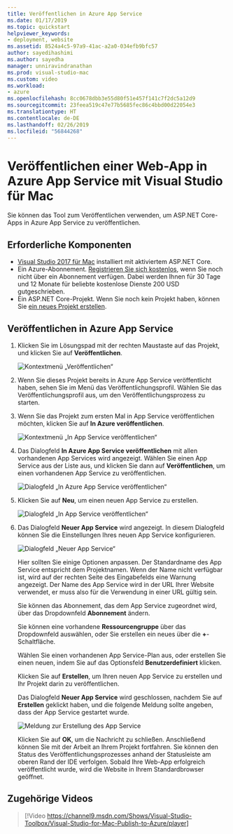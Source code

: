 ```yaml
---
title: Veröffentlichen in Azure App Service
ms.date: 01/17/2019
ms.topic: quickstart
helpviewer_keywords:
- deployment, website
ms.assetid: 8524a4c5-97a9-41ac-a2a0-034efb9bfc57
author: sayedihashimi
ms.author: sayedha
manager: unniravindranathan
ms.prod: visual-studio-mac
ms.custom: video
ms.workload:
- azure
ms.openlocfilehash: 8cc0678dbb3e55d80f51e457f141c7f2dc5a12d9
ms.sourcegitcommit: 23feea519c47e77b5685fec86c4bbd00d22054e3
ms.translationtype: HT
ms.contentlocale: de-DE
ms.lasthandoff: 02/26/2019
ms.locfileid: "56844268"
---
```

# <a name="publish-a-web-app-to-azure-app-service-using-visual-studio-for-mac"></a>Veröffentlichen einer Web-App in Azure App Service mit Visual Studio für Mac

Sie können das Tool zum Veröffentlichen verwenden, um ASP.NET Core-Apps in Azure App Service zu veröffentlichen.

## <a name="prerequisites"></a>Erforderliche Komponenten

 - [Visual Studio 2017 für Mac](https://visualstudio.microsoft.com/downloads/?utm_medium=microsoft&utm_source=docs.microsoft.com&utm_campaign=inline+link&utm_content=download+vs4mac2017) installiert mit aktiviertem ASP.NET Core.
 - Ein Azure-Abonnement. [Registrieren Sie sich kostenlos](https://azure.microsoft.com/free/dotnet/), wenn Sie noch nicht über ein Abonnement verfügen. Dabei werden Ihnen für 30 Tage und 12 Monate für beliebte kostenlose Dienste 200 USD gutgeschrieben.
 - Ein ASP.NET Core-Projekt. Wenn Sie noch kein Projekt haben, können Sie [ein neues Projekt erstellen](https://docs.microsoft.com/visualstudio/mac/create-new-projects?view=vsmac-2017).

## <a name="publish-to-azure-app-service"></a>Veröffentlichen in Azure App Service

 1. Klicken Sie im Lösungspad mit der rechten Maustaste auf das Projekt, und klicken Sie auf **Veröffentlichen**.

    ![Kontextmenü „Veröffentlichen“](media/publish-context-menu.png)

 2. Wenn Sie dieses Projekt bereits in Azure App Service veröffentlicht haben, sehen Sie im Menü das Veröffentlichungsprofil. Wählen Sie das Veröffentlichungsprofil aus, um den Veröffentlichungsprozess zu starten.

 3. Wenn Sie das Projekt zum ersten Mal in App Service veröffentlichen möchten, klicken Sie auf **In Azure veröffentlichen**.

    ![Kontextmenü „In App Service veröffentlichen“](media/publish-to-azure-context-menu.png)

 4. Das Dialogfeld **In Azure App Service veröffentlichen** mit allen vorhandenen App Services wird angezeigt. Wählen Sie einen App Service aus der Liste aus, und klicken Sie dann auf **Veröffentlichen**, um einen vorhandenen App Service zu veröffentlichen.

    ![Dialogfeld „In Azure App Service veröffentlichen“](media/publish-to-app-service-dialog.png)

 5. Klicken Sie auf **Neu**, um einen neuen App Service zu erstellen.

    ![Dialogfeld „In App Service veröffentlichen“](media/publish-to-app-service-dialog-new-selected.png)

 6. Das Dialogfeld **Neuer App Service** wird angezeigt. In diesem Dialogfeld können Sie die Einstellungen Ihres neuen App Service konfigurieren.

    ![Dialogfeld „Neuer App Service“](media/publish-new-app-service.png)

    Hier sollten Sie einige Optionen anpassen. Der Standardname des App Service entspricht dem Projektnamen. Wenn der Name nicht verfügbar ist, wird auf der rechten Seite des Eingabefelds eine Warnung angezeigt. Der Name des App Service wird in der URL Ihrer Website verwendet, er muss also für die Verwendung in einer URL gültig sein.

    Sie können das Abonnement, das dem App Service zugeordnet wird, über das Dropdownfeld **Abonnement** ändern.

    Sie können eine vorhandene **Ressourcengruppe** über das Dropdownfeld auswählen, oder Sie erstellen ein neues über die **+**-Schaltfläche.

    Wählen Sie einen vorhandenen App Service-Plan aus, oder erstellen Sie einen neuen, indem Sie auf das Optionsfeld **Benutzerdefiniert** klicken.

    Klicken Sie auf **Erstellen**, um Ihren neuen App Service zu erstellen und Ihr Projekt darin zu veröffentlichen.

    Das Dialogfeld **Neuer App Service** wird geschlossen, nachdem Sie auf **Erstellen** geklickt haben, und die folgende Meldung sollte angeben, dass der App Service gestartet wurde.

      ![Meldung zur Erstellung des App Service](media/publish-create-app-service-message.png)

    Klicken Sie auf **OK**, um die Nachricht zu schließen. Anschließend können Sie mit der Arbeit an Ihrem Projekt fortfahren. Sie können den Status des Veröffentlichungsprozesses anhand der Statusleiste am oberen Rand der IDE verfolgen. Sobald Ihre Web-App erfolgreich veröffentlicht wurde, wird die Website in Ihrem Standardbrowser geöffnet.

## <a name="related-video"></a>Zugehörige Videos

> [!Video https://channel9.msdn.com/Shows/Visual-Studio-Toolbox/Visual-Studio-for-Mac-Publish-to-Azure/player]
